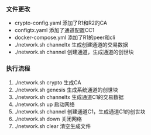 ### 文件更改

* crypto-config.yaml 添加了R1和R2的CA
* configtx.yaml 添加了通道配置CC1
* docker-compose.yml 添加了R1的peer和cli
* ./network.sh channeltx 生成创建通道的交易数据
* ./network.sh channel 创建通道，生成通道的创世块

### 执行流程

1. ./network.sh crypto 生成CA
1. ./network.sh genesis 生成系统通道的创世块
1. ./network.sh channeltx 生成通道C1的交易数据
1. ./network.sh up 启动网络
1. ./network.sh channel 创建通道C1，生成通道C1的创世块
1. ./network.sh down 关闭网络
1. ./network.sh clear 清空生成文件